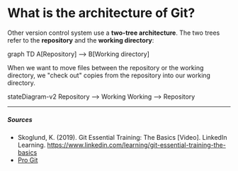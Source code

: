 # What is the architecture of Git?
Other version control system use a **two-tree architecture**. The two trees refer to the **repository** and the **working directory**:

graph TD
    A[Repository] --> B[Working directory]

When we want to move files between the repository or the working directory, we "check out" copies from the repository into our working directory.

stateDiagram-v2
    Repository --> Working
    Working --> Repository

***

##### Sources
- Skoglund, K. (2019). Git Essential Training: The Basics [Video]. LinkedIn Learning. https://www.linkedin.com/learning/git-essential-training-the-basics
- [Pro Git](hhttps://git-scm.com/book/en/v2)